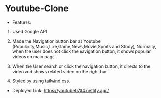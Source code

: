 # Youtube-Clone

- Features:

1. Used Google API 
2. Made the Navigation button bar as Youtube (Popularity,Music,Live,Game,News,Movie,Sports and Study), Normally, when the user does not click the navigation button, it shows popular videos on main page. 

3. When the User search or click the navigation button, it directs to the video and shows related video on the right bar.

4. Styled by using tailwind css.

- Deployed Link: https://youtube0784.netlify.app/ 